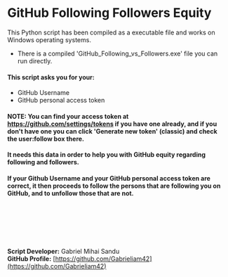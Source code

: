 # GitHub Following Followers Equity


This Python script has been compiled as a executable file and works on Windows operating systems.

* There is a compiled 'GitHub_Following_vs_Followers.exe' file you can run directly.

#### This script asks you for your:
- GitHub Username
- GitHub personal access token

#### NOTE: You can find your access token at https://github.com/settings/tokens if you have one already, and if you don't have one you can click 'Generate new token' (classic) and check the user:follow box there.
#### It needs this data in order to help you with GitHub equity regarding following and followers.

#### If your Github Username and your GitHub personal access token are correct, it then proceeds to follow the persons that are following you on GitHub, and to unfollow those that are not.






<br><br>





<br><br>




**Script Developer:** Gabriel Mihai Sandu  
**GitHub Profile:** [https://github.com/Gabrieliam42](https://github.com/Gabrieliam42)
